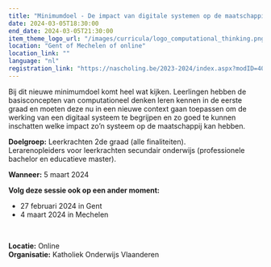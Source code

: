 ```yaml
---
title: "Minimumdoel - De impact van digitale systemen op de maatschappij"
date: 2024-03-05T18:30:00
end_date: 2024-03-05T21:30:00
item_theme_logo_url: "/images/curricula/logo_computational_thinking.png"
location: "Gent of Mechelen of online"
location_link: ""
language: "nl"
registration_link: "https://nascholing.be/2023-2024/index.aspx?modID=4056689"
---
```

Bij dit nieuwe minimumdoel komt heel wat kijken. Leerlingen hebben de basisconcepten van computationeel denken leren kennen in de eerste graad en moeten deze nu in een nieuwe context 
gaan toepassen om de werking van een digitaal systeem te begrijpen en zo goed te kunnen inschatten welke impact zo’n systeem op de maatschappij kan hebben.

**Doelgroep:**
Leerkrachten 2de graad (alle finaliteiten).<br>
Lerarenopleiders voor leerkrachten secundair onderwijs (professionele bachelor en educatieve master).

**Wanneer:** 5 maart 2024


**Volg deze sessie ook op een ander moment:**
- 27 februari 2024 in Gent
- 4 maart 2024 in Mechelen<br>
<br>

**Locatie:** Online <br>
**Organisatie:** Katholiek Onderwijs Vlaanderen

